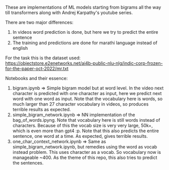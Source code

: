 These are implementations of ML models starting from bigrams all the way till transformers along with Andrej Karpathy's youtube series.

There are two major differences:
1. In videos word prediction is done, but here we try to predict the entire sentence
2. The training and predictions are done for marathi language instead of english

For the task this is the dataset used: https://objectstore.e2enetworks.net/ai4b-public-nlu-nlg/indic-corp-frozen-for-the-paper-oct-2022/mr.txt

Notebooks and their essence:
1. bigram.ipynb => Simple bigram model but at word level. In the video next character is predicted with one character as input, here we predict next word with one word as input. Note that the vocabulary here is words, so much larger than 27 character vocabulary in videos, so produces terrible results as expected.
2. simple_bigram_network.ipynb => NN implementation of the bag_of_words.ipyng. Note that vocabulary here is still words instead of characters. Because of this the vocab size is very very large, 50k+, which is even more than gpt4 :p. Note that this also predicts the entire sentence, one word at a time. As expected, gives terrible results.
3. one_char_context_network.ipynb => Same as simple_bigram_network.ipynb, but remedies using the word as vocab instead problem. This uses character as a vocab. So vocabulary now is manageable ~400. As the theme of this repo, this also tries to predict the sentences.